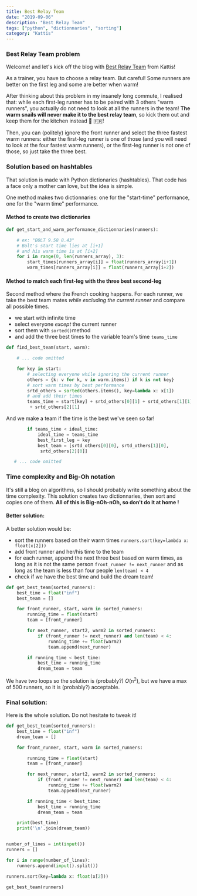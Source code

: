```yaml
---
title: Best Relay Team
date: "2019-09-06"
description: "Best Relay Team"
tags: ["python", "dictionnaries", "sorting"]
category: "Kattis"
---
```


### Best Relay Team problem

Welcome! and let's kick off the blog with [Best Relay Team](https://open.kattis.com/problems/bestrelayteam) from Kattis!

As a trainer, you have to choose a relay team. But careful! Some runners are better on the first leg and some are better when warm!

After thinking about this problem in my insanely long commute, I realised that: while each first-leg runner has to be paired with 3 others "warm runners", you actually do not need to look at all the runners in the team! **The warm snails will never make it to the best relay team**, so kick them out and keep them for the kitchen instead :snail: 🇫🇷!

Then, you can (politely) ignore the front runner and select the three fastest warm runners: either the first-leg runner is one of those (and you will need to look at the four fastest warm runners), or the first-leg runner is not one of those, so just take the three best.

### Solution based on hashtables

That solution is made with Python dictionaries (hashtables). That code has a face only a mother can love, but the idea is simple.

One method makes two dictionnaries: one for the "start-time" performance, one for the "warm time" performance.

#### Method to create two dictionaries

```python
def get_start_and_warm_performance_dictionnaries(runners):

    # ex: "BOLT 9.58 8.43"
    # Bolt's start time lies at [i+1]
    # and his warm time is at [i+2]
    for i in range(0, len(runners_array), 3):
        start_times[runners_array[i]] = float(runners_array[i+1])
        warm_times[runners_array[i]] = float(runners_array[i+2])

```

#### Method to match each first-leg with the three best second-leg

Second method where the French cooking happens. For each runner, we take the best team mates _while excluding the current runner_ and compare all possible times.

- we start with infinite time
- select everyone _except_ the current runner
- sort them with `sorted()`method
- and add the three best times to the variable team's time `teams_time`

```python
def find_best_team(start, warm):

    # ... code omitted

    for key in start:
        # selecting everyone while ignoring the current runner
        others = {k: v for k, v in warm.items() if k is not key}
        # sort warm times by best performance
        srtd_others = sorted(others.items(), key=lambda x: x[1])
        # and add their times
        teams_time = start[key] + srtd_others[0][1] + srtd_others[1][1]
         + srtd_others[2][1]
```

And we make a team if the time is the best we've seen so far!

```python
        if teams_time < ideal_time:
            ideal_time = teams_time
            best_first_leg = key
            best_team = [srtd_others[0][0], srtd_others[1][0],
             srtd_others[2][0]]

   # ... code omitted
```

### Time complexity and Big-Oh notation

It's still a blog on algorithms, so I should probably write something about the time complexity. This solution creates two dictionnaries, then sort and copies one of them. **All of this is Big-nOh-nOh, so don't do it at home !**

#### Better solution:

A better solution would be:

- sort the runners based on their warm times `runners.sort(key=lambda x: float(x[2]))`
- add front runner and her/his time to the team
- for each runner, append the next three best based on warm times, as long as it is not the same person `front_runner != next_runner` and as long as the team is less than four people `len(team) < 4`
- check if we have the best time and build the dream team!

```python
def get_best_team(sorted_runners):
    best_time = float("inf")
    best_team = []

    for front_runner, start, warm in sorted_runners:
        running_time = float(start)
        team = [front_runner]

        for next_runner, start2, warm2 in sorted_runners:
            if (front_runner != next_runner) and len(team) < 4:
                running_time += float(warm2)
                team.append(next_runner)

        if running_time < best_time:
            best_time = running_time
            dream_team = team
```

We have two loops so the solution is (probably?) _O_(n<sup>2</sup>), but we have a max of 500 runners, so it is (probably?) acceptable.

### Final solution:

Here is the whole solution. Do not hesitate to tweak it!

```python
def get_best_team(sorted_runners):
    best_time = float("inf")
    dream_team = []

    for front_runner, start, warm in sorted_runners:

        running_time = float(start)
        team = [front_runner]

        for next_runner, start2, warm2 in sorted_runners:
            if (front_runner != next_runner) and len(team) < 4:
                running_time += float(warm2)
                team.append(next_runner)

        if running_time < best_time:
            best_time = running_time
            dream_team = team

    print(best_time)
    print('\n'.join(dream_team))


number_of_lines = int(input())
runners = []

for i in range(number_of_lines):
    runners.append(input().split())

runners.sort(key=lambda x: float(x[2]))

get_best_team(runners)
```
